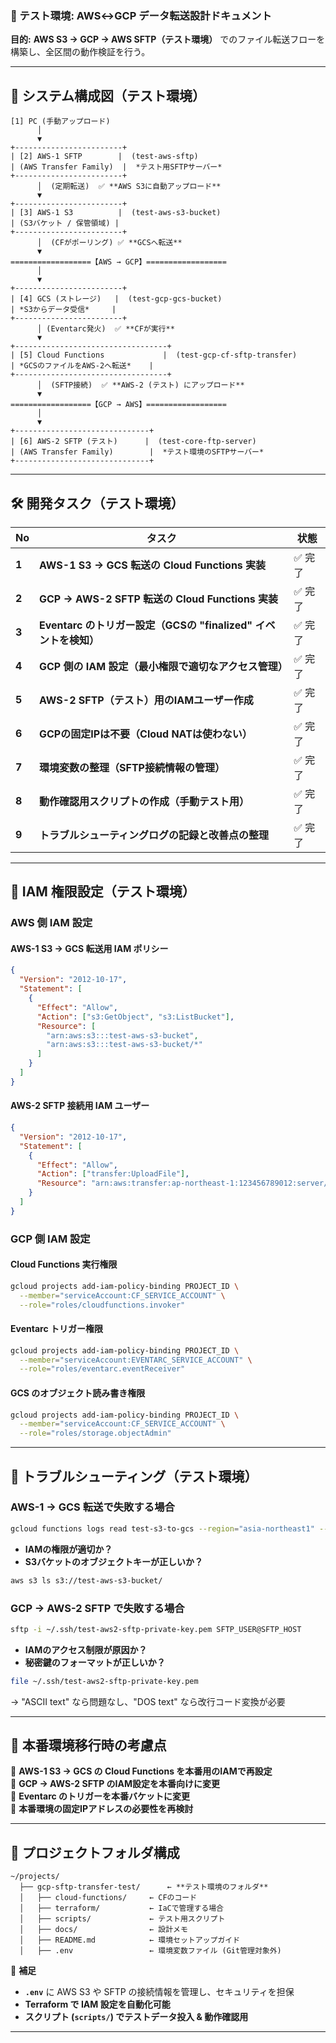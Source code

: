 ### **📄 テスト環境: AWS↔GCP データ転送設計ドキュメント**  
**目的:** **AWS S3 → GCP → AWS SFTP（テスト環境）** でのファイル転送フローを構築し、全区間の動作検証を行う。

---

## **📌 システム構成図（テスト環境）**
```
[1] PC (手動アップロード)
      │
      ▼  
+------------------------+
| [2] AWS-1 SFTP        |  (test-aws-sftp)  
| (AWS Transfer Family)  |  *テスト用SFTPサーバー*
+------------------------+
      │  (定期転送)  ✅ **AWS S3に自動アップロード**
      ▼  
+------------------------+
| [3] AWS-1 S3          |  (test-aws-s3-bucket)  
| (S3バケット / 保管領域) |
+------------------------+
      │  (CFがポーリング) ✅ **GCSへ転送**
      ▼  
==================【AWS → GCP】==================
      │  
      ▼  
+------------------------+
| [4] GCS (ストレージ)   |  (test-gcp-gcs-bucket)  
| *S3からデータ受信*     |
+------------------------+
      │ (Eventarc発火)  ✅ **CFが実行**
      ▼  
+----------------------------------+
| [5] Cloud Functions             |  (test-gcp-cf-sftp-transfer)  
| *GCSのファイルをAWS-2へ転送*    |
+----------------------------------+
      │  (SFTP接続)  ✅ **AWS-2 (テスト) にアップロード**
      ▼  
==================【GCP → AWS】==================
      │  
      ▼  
+------------------------------+
| [6] AWS-2 SFTP (テスト)      |  (test-core-ftp-server)  
| (AWS Transfer Family)        |  *テスト環境のSFTPサーバー*
+------------------------------+
```

---

## **🛠️ 開発タスク（テスト環境）**
| No | タスク | 状態 |
|----|-------------------------------------------|------|
| **1** | **AWS-1 S3 → GCS 転送の Cloud Functions 実装** | ✅ 完了 |
| **2** | **GCP → AWS-2 SFTP 転送の Cloud Functions 実装** | ✅ 完了 |
| **3** | **Eventarc のトリガー設定（GCSの "finalized" イベントを検知）** | ✅ 完了 |
| **4** | **GCP 側の IAM 設定（最小権限で適切なアクセス管理）** | ✅ 完了 |
| **5** | **AWS-2 SFTP（テスト）用のIAMユーザー作成** | ✅ 完了 |
| **6** | **GCPの固定IPは不要（Cloud NATは使わない）** | ✅ 完了 |
| **7** | **環境変数の整理（SFTP接続情報の管理）** | ✅ 完了 |
| **8** | **動作確認用スクリプトの作成（手動テスト用）** | ✅ 完了 |
| **9** | **トラブルシューティングログの記録と改善点の整理** | ✅ 完了 |

---

## **🔐 IAM 権限設定（テスト環境）**
### **AWS 側 IAM 設定**
#### **AWS-1 S3 → GCS 転送用 IAM ポリシー**
```json
{
  "Version": "2012-10-17",
  "Statement": [
    {
      "Effect": "Allow",
      "Action": ["s3:GetObject", "s3:ListBucket"],
      "Resource": [
        "arn:aws:s3:::test-aws-s3-bucket",
        "arn:aws:s3:::test-aws-s3-bucket/*"
      ]
    }
  ]
}
```
#### **AWS-2 SFTP 接続用 IAM ユーザー**
```json
{
  "Version": "2012-10-17",
  "Statement": [
    {
      "Effect": "Allow",
      "Action": ["transfer:UploadFile"],
      "Resource": "arn:aws:transfer:ap-northeast-1:123456789012:server/s-XXXXXX"
    }
  ]
}
```

### **GCP 側 IAM 設定**
#### **Cloud Functions 実行権限**
```sh
gcloud projects add-iam-policy-binding PROJECT_ID \
  --member="serviceAccount:CF_SERVICE_ACCOUNT" \
  --role="roles/cloudfunctions.invoker"
```
#### **Eventarc トリガー権限**
```sh
gcloud projects add-iam-policy-binding PROJECT_ID \
  --member="serviceAccount:EVENTARC_SERVICE_ACCOUNT" \
  --role="roles/eventarc.eventReceiver"
```
#### **GCS のオブジェクト読み書き権限**
```sh
gcloud projects add-iam-policy-binding PROJECT_ID \
  --member="serviceAccount:CF_SERVICE_ACCOUNT" \
  --role="roles/storage.objectAdmin"
```

---

## **🚨 トラブルシューティング（テスト環境）**
### **AWS-1 → GCS 転送で失敗する場合**
```sh
gcloud functions logs read test-s3-to-gcs --region="asia-northeast1" --limit=10
```
- **IAMの権限が適切か？**
- **S3バケットのオブジェクトキーが正しいか？**
```sh
aws s3 ls s3://test-aws-s3-bucket/
```

### **GCP → AWS-2 SFTP で失敗する場合**
```sh
sftp -i ~/.ssh/test-aws2-sftp-private-key.pem SFTP_USER@SFTP_HOST
```
- **IAMのアクセス制限が原因か？**
- **秘密鍵のフォーマットが正しいか？**
```sh
file ~/.ssh/test-aws2-sftp-private-key.pem
```
→ "ASCII text" なら問題なし、"DOS text" なら改行コード変換が必要

---

## **📌 本番環境移行時の考慮点**
🔹 **AWS-1 S3 → GCS の Cloud Functions を本番用のIAMで再設定**  
🔹 **GCP → AWS-2 SFTP のIAM設定を本番向けに変更**  
🔹 **Eventarc のトリガーを本番バケットに変更**  
🔹 **本番環境の固定IPアドレスの必要性を再検討**  

---

## **📂 プロジェクトフォルダ構成**
```plaintext
~/projects/
  ├── gcp-sftp-transfer-test/      ← **テスト環境のフォルダ**
  │   ├── cloud-functions/     ← CFのコード
  │   ├── terraform/           ← IaCで管理する場合
  │   ├── scripts/             ← テスト用スクリプト
  │   ├── docs/                ← 設計メモ
  │   ├── README.md            ← 環境セットアップガイド
  │   ├── .env                 ← 環境変数ファイル (Git管理対象外)
```
📌 **補足**
- **`.env`** に AWS S3 や SFTP の接続情報を管理し、セキュリティを担保  
- **Terraform で IAM 設定を自動化可能**  
- **スクリプト (`scripts/`) でテストデータ投入 & 動作確認用**  

---

